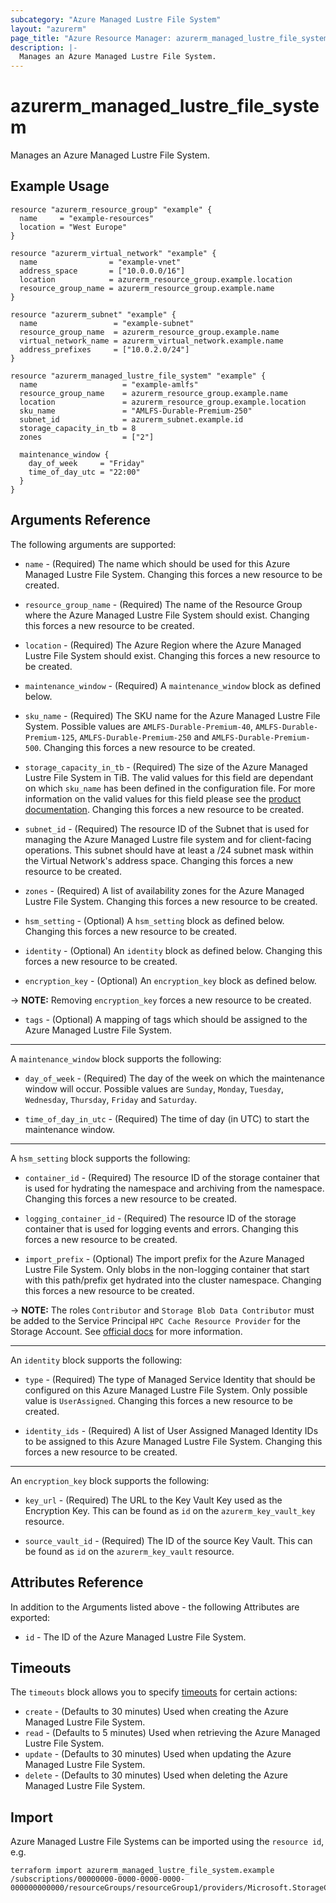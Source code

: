 ```yaml
---
subcategory: "Azure Managed Lustre File System"
layout: "azurerm"
page_title: "Azure Resource Manager: azurerm_managed_lustre_file_system"
description: |-
  Manages an Azure Managed Lustre File System.
---
```


# azurerm_managed_lustre_file_system

Manages an Azure Managed Lustre File System.

## Example Usage

```hcl
resource "azurerm_resource_group" "example" {
  name     = "example-resources"
  location = "West Europe"
}

resource "azurerm_virtual_network" "example" {
  name                = "example-vnet"
  address_space       = ["10.0.0.0/16"]
  location            = azurerm_resource_group.example.location
  resource_group_name = azurerm_resource_group.example.name
}

resource "azurerm_subnet" "example" {
  name                 = "example-subnet"
  resource_group_name  = azurerm_resource_group.example.name
  virtual_network_name = azurerm_virtual_network.example.name
  address_prefixes     = ["10.0.2.0/24"]
}

resource "azurerm_managed_lustre_file_system" "example" {
  name                   = "example-amlfs"
  resource_group_name    = azurerm_resource_group.example.name
  location               = azurerm_resource_group.example.location
  sku_name               = "AMLFS-Durable-Premium-250"
  subnet_id              = azurerm_subnet.example.id
  storage_capacity_in_tb = 8
  zones                  = ["2"]

  maintenance_window {
    day_of_week     = "Friday"
    time_of_day_utc = "22:00"
  }
}
```

## Arguments Reference

The following arguments are supported:

* `name` - (Required) The name which should be used for this Azure Managed Lustre File System. Changing this forces a new resource to be created.

* `resource_group_name` - (Required) The name of the Resource Group where the Azure Managed Lustre File System should exist. Changing this forces a new resource to be created.

* `location` - (Required) The Azure Region where the Azure Managed Lustre File System should exist. Changing this forces a new resource to be created.

* `maintenance_window` - (Required) A `maintenance_window` block as defined below.

* `sku_name` - (Required) The SKU name for the Azure Managed Lustre File System. Possible values are `AMLFS-Durable-Premium-40`, `AMLFS-Durable-Premium-125`, `AMLFS-Durable-Premium-250` and `AMLFS-Durable-Premium-500`. Changing this forces a new resource to be created.

* `storage_capacity_in_tb` - (Required) The size of the Azure Managed Lustre File System in TiB. The valid values for this field are dependant on which `sku_name` has been defined in the configuration file. For more information on the valid values for this field please see the [product documentation](https://learn.microsoft.com/azure/azure-managed-lustre/create-file-system-resource-manager#file-system-type-and-size-options). Changing this forces a new resource to be created.


* `subnet_id` - (Required) The resource ID of the Subnet that is used for managing the Azure Managed Lustre file system and for client-facing operations. This subnet should have at least a /24 subnet mask within the Virtual Network's address space. Changing this forces a new resource to be created.

* `zones` - (Required) A list of availability zones for the Azure Managed Lustre File System. Changing this forces a new resource to be created.

* `hsm_setting` - (Optional) A `hsm_setting` block as defined below. Changing this forces a new resource to be created.

* `identity` - (Optional) An `identity` block as defined below. Changing this forces a new resource to be created.

* `encryption_key` - (Optional) An `encryption_key` block as defined below.

-> **NOTE:** Removing `encryption_key` forces a new resource to be created.

* `tags` - (Optional) A mapping of tags which should be assigned to the Azure Managed Lustre File System.

---

A `maintenance_window` block supports the following:

* `day_of_week` - (Required) The day of the week on which the maintenance window will occur. Possible values are `Sunday`, `Monday`, `Tuesday`, `Wednesday`, `Thursday`, `Friday` and `Saturday`.

* `time_of_day_in_utc` - (Required) The time of day (in UTC) to start the maintenance window.

---

A `hsm_setting` block supports the following:

* `container_id` - (Required) The resource ID of the storage container that is used for hydrating the namespace and archiving from the namespace. Changing this forces a new resource to be created.

* `logging_container_id` - (Required) The resource ID of the storage container that is used for logging events and errors. Changing this forces a new resource to be created.

* `import_prefix` - (Optional) The import prefix for the Azure Managed Lustre File System. Only blobs in the non-logging container that start with this path/prefix get hydrated into the cluster namespace. Changing this forces a new resource to be created.

-> **NOTE:** The roles `Contributor` and `Storage Blob Data Contributor` must be added to the Service Principal `HPC Cache Resource Provider` for the Storage Account. See [official docs]( https://learn.microsoft.com/en-us/azure/azure-managed-lustre/amlfs-prerequisites#access-roles-for-blob-integration) for more information.

---

An `identity` block supports the following:

* `type` - (Required) The type of Managed Service Identity that should be configured on this Azure Managed Lustre File System. Only possible value is `UserAssigned`. Changing this forces a new resource to be created.

* `identity_ids` - (Required) A list of User Assigned Managed Identity IDs to be assigned to this Azure Managed Lustre File System. Changing this forces a new resource to be created.

---

An `encryption_key` block supports the following:

* `key_url` - (Required) The URL to the Key Vault Key used as the Encryption Key. This can be found as `id` on the `azurerm_key_vault_key` resource.

* `source_vault_id` - (Required) The ID of the source Key Vault. This can be found as `id` on the `azurerm_key_vault` resource.

## Attributes Reference

In addition to the Arguments listed above - the following Attributes are exported:

* `id` - The ID of the Azure Managed Lustre File System.

## Timeouts

The `timeouts` block allows you to specify [timeouts](https://www.terraform.io/docs/configuration/resources.html#timeouts) for certain actions:

* `create` - (Defaults to 30 minutes) Used when creating the Azure Managed Lustre File System.
* `read` - (Defaults to 5 minutes) Used when retrieving the Azure Managed Lustre File System.
* `update` - (Defaults to 30 minutes) Used when updating the Azure Managed Lustre File System.
* `delete` - (Defaults to 30 minutes) Used when deleting the Azure Managed Lustre File System.

## Import

Azure Managed Lustre File Systems can be imported using the `resource id`, e.g.

```shell
terraform import azurerm_managed_lustre_file_system.example /subscriptions/00000000-0000-0000-0000-000000000000/resourceGroups/resourceGroup1/providers/Microsoft.StorageCache/amlFilesystems/amlFilesystem1
```
